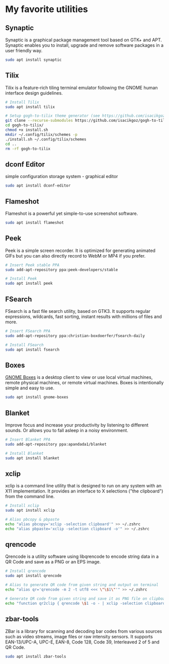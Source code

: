 # My favorite utilities

## Synaptic

Synaptic is a graphical package management tool based on GTK+ and APT. Synaptic enables you to install, upgrade and
remove software packages in a user friendly way.

```sh
sudo apt install synaptic
```

## Tilix

Tilix is a feature-rich tiling terminal emulator following the GNOME human interface design guidelines.

```sh
# Install Tilix
sudo apt install tilix

# Setup gogh-to-tilix theme generator (see https://github.com/isacikgoz/gogh-to-tilix)
git clone --recurse-submodules https://github.com/isacikgoz/gogh-to-tilix.git
cd gogh-to-tilix/
chmod +x install.sh
mkdir ~/.config/tilix/schemes -p
./install.sh ~/.config/tilix/schemes
cd ..
rm -rf gogh-to-tilix
```

## dconf Editor

simple configuration storage system - graphical editor

```sh
sudo apt install dconf-editor
```

## Flameshot

Flameshot is a powerful yet simple-to-use screenshot software.

```sh
sudo apt install flameshot
```

## Peek

Peek is a simple screen recorder. It is optimized for generating animated GIFs but you can also directly record to WebM
or MP4 if you prefer.

```sh
# Insert Peek stable PPA
sudo add-apt-repository ppa:peek-developers/stable

# Install Peek
sudo apt install peek
```

## FSearch

FSearch is a fast file search utility, based on GTK3. It supports regular expressions, wildcards, fast sorting, instant
results with millions of files and more.

```sh
# Insert FSearch PPA
sudo add-apt-repository ppa:christian-boxdoerfer/fsearch-daily

# Install FSearch
sudo apt install fsearch
```

## Boxes

[GNOME Boxes](https://wiki.gnome.org/Apps/Boxes) is a desktop client to view or use local virtual machines, remote
physical machines, or remote virtual machines. Boxes is intentionally simple and easy to use.

```sh
sudo apt install gnome-boxes
```

## Blanket

Improve focus and increase your productivity by listening to different sounds. Or allows you to fall asleep in a noisy
environment.

```sh
# Insert Blanket PPA
sudo add-apt-repository ppa:apandada1/blanket

# Install Blanket
sudo apt install blanket
```

## xclip

xclip is a command line utility that is designed to run on any system with an X11 implementation. It provides an
interface to X selections ("the clipboard") from the command line.

```sh
# Install xclip
sudo apt install xclip

# Alias pbcopy & pbpaste
echo "alias pbcopy='xclip -selection clipboard'" >> ~/.zshrc
echo "alias pbpaste='xclip -selection clipboard -o'" >> ~/.zshrc
```

## qrencode

Qrencode is a utility software using libqrencode to encode string data in a QR Code and save as a PNG or an EPS image.

```sh
# Install qrencode
sudo apt install qrencode

# Alias to generate QR code from given string and output on terminal
echo "alias qr='qrencode -m 2 -t utf8 <<< \"\$1\"'" >> ~/.zshrc

# Generate QR code from given string and save it as PNG file on clipboard.
echo "function qr2clip { qrencode \$1 -o - | xclip -selection clipboard -t image/png }" >> ~/.zshrc
```

## zbar-tools

ZBar is a library for scanning and decoding bar codes from various sources such as video streams, image files or raw
intensity sensors. It supports EAN-13/UPC-A, UPC-E, EAN-8, Code 128, Code 39, Interleaved 2 of 5 and QR Code.

```sh
sudo apt install zbar-tools
```
